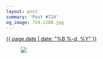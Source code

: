 ```yaml
---
layout: post
summary: 'Post #724'
og_image: 724-1280.jpg
---
```


<p>
 <time>
  <a href="/724">
   {{ page.date | date: "%B %-d, %Y" }}
  </a>
 </time>
 <a href="/724">
  <figure data-taken="3/5/2018">
   <img sizes="(min-width: 700px) 50vw, calc(100vw - 2rem)" src="{{ site.assets_url }}/724-640.jpg" srcset="{{ site.assets_url }}/724-320.jpg 320w, {{ site.assets_url }}/724-640.jpg 640w, {{ site.assets_url }}/724-960.jpg 960w, {{ site.assets_url }}/724-1280.jpg 1280w"/>
  </figure>
 </a>
</p>
